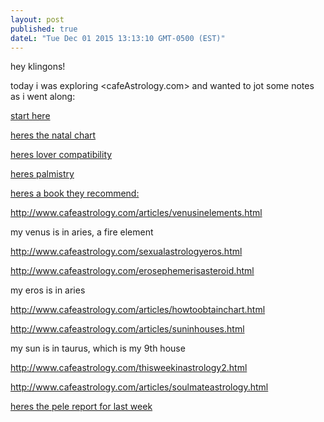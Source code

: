 ```yaml
---
layout: post
published: true
dateL: "Tue Dec 01 2015 13:13:10 GMT-0500 (EST)"
---
```


hey klingons!

today i was exploring <cafeAstrology.com> and wanted to jot some notes as i went along:

[start here](http://astro.cafeastrology.com/index.php)

[heres the natal chart](http://astro.cafeastrology.com/natal.php)

[heres lover compatibility](http://astro.cafeastrology.com/cgi-bin/astro/comp2f)

[heres palmistry](http://www.cafeastrology.com/lovepalmistry.html)

[heres a book they recommend:](http://www.amazon.com/exec/obidos/ASIN/1590030281/edutainingkid-20)

<http://www.cafeastrology.com/articles/venusinelements.html>

my venus is in aries, a fire element

<http://www.cafeastrology.com/sexualastrologyeros.html>

<http://www.cafeastrology.com/erosephemerisasteroid.html>

my eros is in aries

<http://www.cafeastrology.com/articles/howtoobtainchart.html>

<http://www.cafeastrology.com/articles/suninhouses.html>

my sun is in taurus, which is my 9th house

<http://www.cafeastrology.com/thisweekinastrology2.html>

<http://www.cafeastrology.com/articles/soulmateastrology.html>

[heres the pele report for last week](https://www.youtube.com/watch?v=A49FGMjHCyk)









